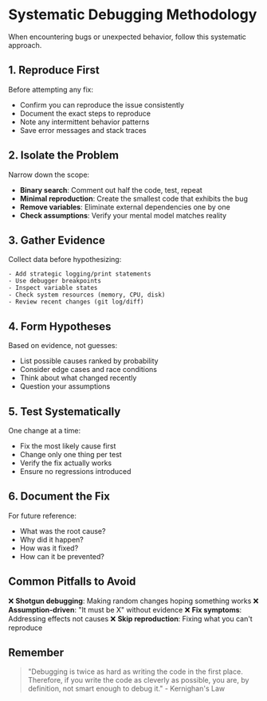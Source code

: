 <!-- id:debugging_methodology emoji:🐛 -->

# Systematic Debugging Methodology

When encountering bugs or unexpected behavior, follow this systematic approach.

## 1. Reproduce First

Before attempting any fix:
- Confirm you can reproduce the issue consistently
- Document the exact steps to reproduce
- Note any intermittent behavior patterns
- Save error messages and stack traces

## 2. Isolate the Problem

Narrow down the scope:
- **Binary search**: Comment out half the code, test, repeat
- **Minimal reproduction**: Create the smallest code that exhibits the bug
- **Remove variables**: Eliminate external dependencies one by one
- **Check assumptions**: Verify your mental model matches reality

## 3. Gather Evidence

Collect data before hypothesizing:
```
- Add strategic logging/print statements
- Use debugger breakpoints
- Inspect variable states
- Check system resources (memory, CPU, disk)
- Review recent changes (git log/diff)
```

## 4. Form Hypotheses

Based on evidence, not guesses:
- List possible causes ranked by probability
- Consider edge cases and race conditions
- Think about what changed recently
- Question your assumptions

## 5. Test Systematically

One change at a time:
- Fix the most likely cause first
- Change only one thing per test
- Verify the fix actually works
- Ensure no regressions introduced

## 6. Document the Fix

For future reference:
- What was the root cause?
- Why did it happen?
- How was it fixed?
- How can it be prevented?

## Common Pitfalls to Avoid

❌ **Shotgun debugging**: Making random changes hoping something works
❌ **Assumption-driven**: "It must be X" without evidence
❌ **Fix symptoms**: Addressing effects not causes
❌ **Skip reproduction**: Fixing what you can't reproduce

## Remember

> "Debugging is twice as hard as writing the code in the first place. Therefore, if you write the code as cleverly as possible, you are, by definition, not smart enough to debug it." - Kernighan's Law